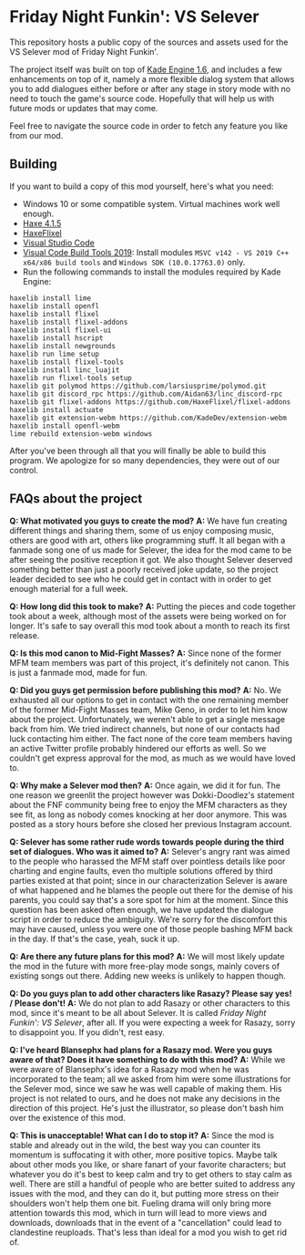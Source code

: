 # Friday Night Funkin': VS Selever
This repository hosts a public copy of the sources and assets used for the VS Selever mod of Friday Night Funkin'.

The project itself was built on top of [Kade Engine 1.6](https://github.com/KadeDev/Kade-Engine), and includes a few enhancements on top of it, namely a more flexible dialog system that allows you to add dialogues either before or after any stage in story mode with no need to touch the game's source code. Hopefully that will help us with future mods or updates that may come.

Feel free to navigate the source code in order to fetch any feature you like from our mod.

## Building

If you want to build a copy of this mod yourself, here's what you need:

* Windows 10 or some compatible system. Virtual machines work well enough.
* [Haxe 4.1.5](https://haxe.org/download/version/4.1.5/)
* [HaxeFlixel](https://haxeflixel.com/documentation/install-haxeflixel/)
* [Visual Studio Code](https://code.visualstudio.com)
* [Visual Code Build Tools 2019](https://visualstudio.microsoft.com/downloads/): Install modules `MSVC v142 - VS 2019 C++ x64/x86 build tools` and `Windows SDK (10.0.17763.0)` only.
* Run the following commands to install the modules required by Kade Engine:
```
haxelib install lime
haxelib install openfl
haxelib install flixel
haxelib install flixel-addons
haxelib install flixel-ui
haxelib install hscript
haxelib install newgrounds
haxelib run lime setup
haxelib install flixel-tools
haxelib install linc_luajit
haxelib run flixel-tools setup
haxelib git polymod https://github.com/larsiusprime/polymod.git
haxelib git discord_rpc https://github.com/Aidan63/linc_discord-rpc
haxelib git flixel-addons https://github.com/HaxeFlixel/flixel-addons
haxelib install actuate
haxelib git extension-webm https://github.com/KadeDev/extension-webm
haxelib install openfl-webm
lime rebuild extension-webm windows
```
After you've been through all that you will finally be able to build this program. We apologize for so many dependencies, they were out of our control.

## FAQs about the project
**Q: What motivated you guys to create the mod?**
**A:** We have fun creating different things and sharing them, some of us enjoy composing music, others are good with art, others like programming stuff. It all began with a fanmade song one of us made for Selever, the idea for the mod came to be after seeing the positive reception it got. We also thought Selever deserved something better than just a poorly received joke update, so the project leader decided to see who he could get in contact with in order to get enough material for a full week.

**Q: How long did this took to make?**
**A:** Putting the pieces and code together took about a week, although most of the assets were being worked on for longer. It's safe to say overall this mod took about a month to reach its first release.

**Q: Is this mod canon to Mid-Fight Masses?**
**A:** Since none of the former MFM team members was part of this project, it's definitely not canon. This is just a fanmade mod, made for fun.

**Q: Did you guys get permission before publishing this mod?**
**A:** No. We exhausted all our options to get in contact with the one remaining member of the former Mid-Fight Masses team, Mike Geno, in order to let him know about the project. Unfortunately, we weren't able to get a single message back from him. We tried indirect channels, but none of our contacts had luck contacting him either. The fact none of the core team members having an active Twitter profile probably hindered our efforts as well. So we couldn't get express approval for the mod, as much as we would have loved to.

**Q: Why make a Selever mod then?**
**A:** Once again, we did it for fun. The one reason we greenlit the project however was Dokki-Doodlez's statement about the FNF community being free to enjoy the MFM characters as they see fit, as long as nobody comes knocking at her door anymore. This was posted as a story hours before she closed her previous Instagram account.

**Q: Selever has some rather rude words towards people during the third set of dialogues. Who was it aimed to?**
**A:** Selever's angry rant was aimed to the people who harassed the MFM staff over pointless details like poor charting and engine faults, even tho multiple solutions offered by third parties existed at that point; since in our characterization Selever is aware of what happened and he blames the people out there for the demise of his parents, you could say that's a sore spot for him at the moment.
Since this question has been asked often enough, we have updated the dialogue script in order to reduce the ambiguity. We're sorry for the discomfort this may have caused, unless you were one of those people bashing MFM back in the day. If that's the case, yeah, suck it up.

**Q: Are there any future plans for this mod?**
**A:** We will most likely update the mod in the future with more free-play mode songs, mainly covers of existing songs out there. Adding new weeks is unlikely to happen though.

**Q: Do you guys plan to add other characters like Rasazy? Please say yes! / Please don't!**
**A:** We do not plan to add Rasazy or other characters to this mod, since it's meant to be all about Selever. It is called _Friday Night Funkin': VS Selever_, after all. If you were expecting a week for Rasazy, sorry to disappoint you. If you didn't, rest easy.

**Q: I've heard Blansephx had plans for a Rasazy mod. Were you guys aware of that? Does it have something to do with this mod?**
**A:** While we were aware of Blansephx's idea for a Rasazy mod when he was incorporated to the team; all we asked from him were some illustrations for the Selever mod, since we saw he was well capable of making them. His project is not related to ours, and he does not make any decisions in the direction of this project. He's just the illustrator, so please don't bash him over the existence of this mod.

**Q: This is unacceptable! What can I do to stop it?**
**A:** Since the mod is stable and already out in the wild, the best way you can counter its momentum is suffocating it with other, more positive topics. Maybe talk about other mods you like, or share fanart of your favorite characters; but whatever you do it's best to keep calm and try to get others to stay calm as well. There are still a handful of people who are better suited to address any issues with the mod, and they can do it, but putting more stress on their shoulders won't help them one bit. Fueling drama will only bring more attention towards this mod, which in turn will lead to more views and downloads, downloads that in the event of a "cancellation" could lead to clandestine reuploads. That's less than ideal for a mod you wish to get rid of.